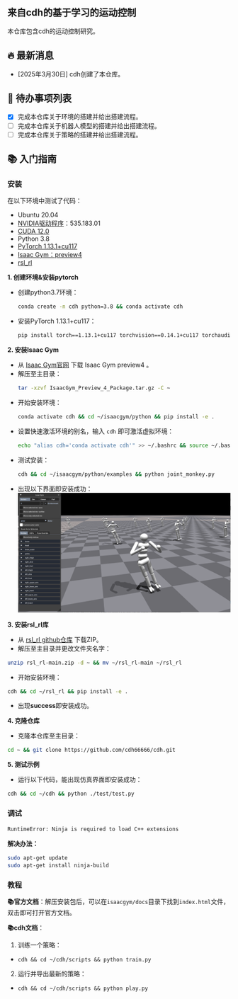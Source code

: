 ## 来自cdh的基于学习的运动控制
本仓库包含cdh的运动控制研究。
## 🔥 最新消息
- [2025年3月30日] cdh创建了本仓库。
## 📝 待办事项列表
- [x] 完成本仓库关于环境的搭建并给出搭建流程。
- [ ] 完成本仓库关于机器人模型的搭建并给出搭建流程。
- [ ] 完成本仓库关于策略的搭建并给出搭建流程。

## 📚 入门指南
### 安装

在以下环境中测试了代码：

- Ubuntu 20.04
- [NVIDIA驱动程序](https://www.cnblogs.com/nannandbk/p/18144618)：535.183.01
- [CUDA 12.0](https://blog.51cto.com/u_16213611/10480090)
- Python 3.8 
- [PyTorch 1.13.1+cu117](https://pytorch.org/get-started/previous-versions/)
- [Isaac Gym：preview4](https://developer.nvidia.com/isaac-gym/download)
- [rsl_rl](https://github.com/leggedrobotics/rsl_rl)
 
**1. 创建环境&安装pytorch**
-  创建python3.7环境：
    ```bash
    conda create -n cdh python=3.8 && conda activate cdh
    ```
-  安装PyTorch 1.13.1+cu117：
    ```bash
    pip install torch==1.13.1+cu117 torchvision==0.14.1+cu117 torchaudio==0.13.1 --extra-index-url https://download.pytorch.org/whl/cu117
    ```
 
**2. 安装Isaac Gym**

-  从 [Isaac Gym官网](https://developer.nvidia.com/isaac-gym) 下载 Isaac Gym preview4 。
-  解压至主目录：
    ```bash
    tar -xzvf IsaacGym_Preview_4_Package.tar.gz -C ~
    ```
-  开始安装环境：
    ```bash
    conda activate cdh && cd ~/isaacgym/python && pip install -e .
    ```
-  设置快速激活环境的别名，输入 `cdh` 即可激活虚拟环境：
    ```bash
    echo "alias cdh='conda activate cdh'" >> ~/.bashrc && source ~/.bashrc
    ```
-  测试安装：
    ```bash
    cdh && cd ~/isaacgym/python/examples && python joint_monkey.py
    ```
-  出现以下界面即安装成功：![猴子仿真界面](img_for_readme/image.png)


**3. 安装rsl_rl库**

- 从 [rsl_rl github仓库](https://github.com/leggedrobotics/rsl_rl) 下载ZIP。
- 解压至主目录并更改文件夹名字：
```bash
unzip rsl_rl-main.zip -d ~ && mv ~/rsl_rl-main ~/rsl_rl
```
- 开始安装环境：
```bash
cdh && cd ~/rsl_rl && pip install -e .
```
- 出现**success**即安装成功。
 
 
**4. 克隆仓库**
-  克隆本仓库至主目录：
```bash
cd ~ && git clone https://github.com/cdh66666/cdh.git
```
<!-- **4. 安装cdh**
```bash
cdh && cd ~/cdh && pip install -e . ##待定
``` -->

**5. 测试示例**
- 运行以下代码，能出现仿真界面即安装成功：
```bash
cdh && cd ~/cdh && python ./test/test.py
```

### 调试
```bash
RuntimeError: Ninja is required to load C++ extensions
```
**解决办法：**
```bash
sudo apt-get update
sudo apt-get install ninja-build
```


### 教程
**📚官方文档**：解压安装包后，可以在`isaacgym/docs`目录下找到`index.html`文件，双击即可打开官方文档。

**📚cdh文档**：
1. 训练一个策略：
  - `cdh && cd ~/cdh/scripts && python train.py`
 

2. 运行并导出最新的策略：
  - `cdh && cd ~/cdh/scripts && python play.py`
 
 